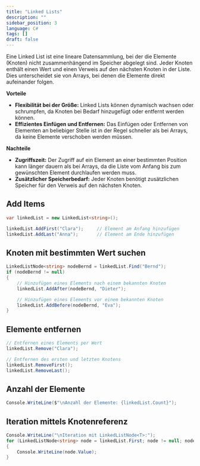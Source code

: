 ```yaml
---
title: "Linked Lists"
description: ""
sidebar_position: 3
language: C#
tags: []
draft: false
---
```

Eine Linked List ist eine lineare Datensammlung, bei der die Elemente (Knoten) nicht zusammenhängend im Speicher abgelegt sind. 
Jeder Knoten enthält einen Wert und einen Verweis auf den nächsten Knoten in der Liste. Dies unterscheidet sie von Arrays, 
bei denen die Elemente direkt aufeinander folgen.  

**Vorteile**
- **Flexibilität bei der Größe:** Linked Lists können dynamisch wachsen oder schrumpfen, da Knoten bei Bedarf hinzugefügt oder 
entfernt werden können.
- **Effizientes Einfügen und Entfernen:** Das Einfügen oder Entfernen von Elementen an beliebiger Stelle ist in der Regel schneller als bei Arrays, da keine Elemente verschoben werden müssen.  

**Nachteile**  
- **Zugriffszeit:** Der Zugriff auf ein Element an einer bestimmten Position kann länger dauern als bei Arrays, da die Liste vom Anfang bis zum gewünschten Element durchlaufen werden muss.
- **Zusätzlicher Speicherbedarf:** Jeder Knoten benötigt zusätzlichen Speicher für den Verweis auf den nächsten Knoten.

## Add Items

```csharp
var linkedList = new LinkedList<string>();

linkedList.AddFirst("Clara");     // Element am Anfang hinzufügen
linkedList.AddLast("Anna");       // Element am Ende hinzufügen
```

## Knoten mit bestimmten Wert suchen

```csharp
LinkedListNode<string> nodeBernd = linkedList.Find("Bernd");
if (nodeBernd != null)
{
	// Hinzufügen eines Elements nach einem bekannten Knoten
	linkedList.AddAfter(nodeBernd, "Dieter");

	// Hinzufügen eines Elements vor einem bekannten Knoten
	linkedList.AddBefore(nodeBernd, "Eva");
}
```

## Elemente entfernen

```csharp
// Entfernen eines Elements per Wert
linkedList.Remove("Clara");

// Entfernen des ersten und letzten Knotens
linkedList.RemoveFirst();
linkedList.RemoveLast();
```

## Anzahl der Elemente

```csharp
Console.WriteLine($"\nAnzahl der Elemente: {linkedList.Count}");
```

## Iteration mittels Knotenreferenz

```csharp
Console.WriteLine("\nIteration mit LinkedListNode<T>:");
for (LinkedListNode<string> node = linkedList.First; node != null; node = node.Next)
{
	Console.WriteLine(node.Value);
}
```
